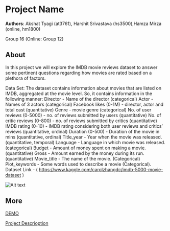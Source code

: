 # Project Name
**Authors**: Akshat Tyagi (at3761), Harshit Srivastava (hs3500),Hamza Mirza (online, hm1800)

Group 16 (Online: Group 12) 

## About
In this project we will explore the IMDB movie reviews dataset to answer some pertinent questions regarding how movies are rated based on a plethora of factors.

Data Set:
The dataset contains information about movies that are listed on IMDB, aggregated at
the movie level. So, it contains information in the following manner:
Director - Name of the director (categorical)
Actor - Names of 3 actors (categorical)
Facebook likes (0-1M) - director, actor and total cast (quantitative)
Genre - movie genre (categorical)
No. of user reviews (0-5000) - no. of reviews submitted by users (quantitative)
No. of critic reviews (0-800) - no. of reviews submitted by critics (quantitative)
IMDB rating (0-10) - IMDB rating considering both user reviews and critics’ reviews
(quantitative, ordinal)
Duration (0-500) - Duration of the movie in mins (quantitative, ordinal)
Title_year - Year when the movie was released. (quantitative, temporal)
Language - Language in which movie was released. (categorical)
Budget - Amount of money spent on making a movie. (quantitative)
Gross - Amount earned by the money during its run. (quantitative)
Movie_title - The name of the movie. (Categorical)
Plot_keywords - Some words used to describe a movie (Categorical).
Dataset Link - ( https://www.kaggle.com/carolzhangdc/imdb-5000-movie-dataset )

![Alt text](linChart.PNG?raw=true "Line Chart")

## More
[DEMO](https://nyu-vis-fall2018.github.io/project-template/)

[Project Descrioption](project.pdf)
